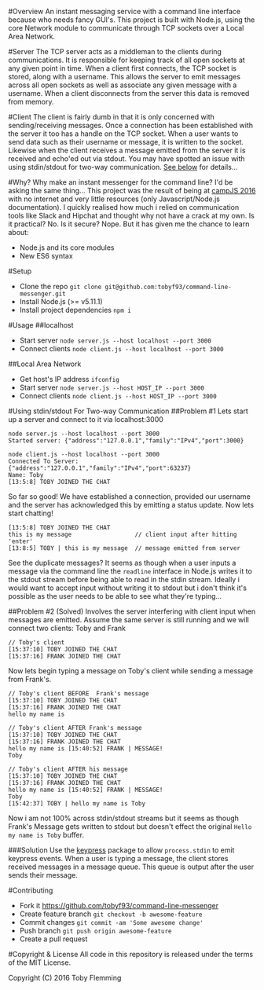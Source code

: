 #Overview 
An instant messaging service with a command line interface because who needs fancy GUI's.  This project is built with Node.js, using the core Network module to communicate through TCP sockets over a Local Area Network.

#Server
The TCP server acts as a middleman to the clients during communications.  It is responsible for keeping track of all open sockets at any given point in time.  When a client first connects, the TCP socket is stored, along with a username.  This allows the server to emit messages across all open sockets as well as associate any given message with a username.  When a client disconnects from the server this data is removed from memory.

#Client
The client is fairly dumb in that it is only concerned with sending/receiving messages.  Once a connection has been established with the server it too has a handle on the TCP socket.  When a user wants to send data such as their username or message, it is written to the socket.  Likewise when the client receives a message emitted from the server it is received and echo'ed out via stdout.  You may have spotted an issue with using stdin/stdout for two-way communication.  [See below](https://github.com/tobyf93/command-line-messenger#using-stdinstdout-for-two-way-communication) for details...

#Why?
Why make an instant messenger for the command line?  I'd be asking the same thing...  This project was the result of being at [campJS 2016](http://campjs.com/) with no internet and very little resources (only Javascript/Node.js documentation).  I quickly realised how much i relied on communication tools like Slack and Hipchat and thought why not have a crack at my own.  Is it practical?  No.  Is it secure?  Nope.  But it has given me the chance to learn about:
- Node.js and its core modules
- New ES6 syntax

#Setup
- Clone the repo `git clone git@github.com:tobyf93/command-line-messenger.git`
- Install Node.js (>= v5.11.1)
- Install project dependencies `npm i`

#Usage
##localhost
- Start server `node server.js --host localhost --port 3000`
- Connect clients `node client.js --host localhost --port 3000`

##Local Area Network
- Get host's IP address `ifconfig`
- Start server `node server.js --host HOST_IP --port 3000`
- Connect clients `node client.js --host HOST_IP --port 3000`

#Using stdin/stdout For Two-way Communication
##Problem \#1
Lets start up a server and connect to it via localhost:3000
```
node server.js --host localhost --port 3000
Started server: {"address":"127.0.0.1","family":"IPv4","port":3000}

node client.js --host localhost --port 3000
Connected To Server: {"address":"127.0.0.1","family":"IPv4","port":63237}
Name: Toby
[13:5:8] TOBY JOINED THE CHAT
```
So far so good!  We have established a connection, provided our username and the server has acknowledged this by emitting a status update.  Now lets start chatting!
```
[13:5:8] TOBY JOINED THE CHAT
this is my message                  // client input after hitting 'enter'
[13:8:5] TOBY | this is my message  // message emitted from server
```
See the duplicate messages?  It seems as though when a user inputs a message via the command line the `readline` interface in Node.js writes it to the stdout stream before being able to read in the stdin stream.  Ideally i would want to accept input without writing it to stdout but i don't think it's possible as the user needs to be able to see what they're typing...

##Problem \#2 (Solved)
Involves the server interfering with client input when messages are emitted.  Assume the same server is still running and we will connect two clients: Toby and Frank
```
// Toby's client
[15:37:10] TOBY JOINED THE CHAT
[15:37:16] FRANK JOINED THE CHAT
```
Now lets begin typing a message on Toby's client while sending a message from Frank's.
```
// Toby's client BEFORE  Frank's message
[15:37:10] TOBY JOINED THE CHAT
[15:37:16] FRANK JOINED THE CHAT
hello my name is

// Toby's client AFTER Frank's message
[15:37:10] TOBY JOINED THE CHAT
[15:37:16] FRANK JOINED THE CHAT
hello my name is [15:40:52] FRANK | MESSAGE!
Toby

// Toby's client AFTER his message
[15:37:10] TOBY JOINED THE CHAT
[15:37:16] FRANK JOINED THE CHAT
hello my name is [15:40:52] FRANK | MESSAGE!
Toby
[15:42:37] TOBY | hello my name is Toby
```
Now i am not 100% across stdin/stdout streams but it seems as though Frank's Message gets written to stdout but doesn't effect the original `Hello my name is Toby` buffer.

###Solution
Use the [keypress](https://www.npmjs.com/package/keypress) package to allow `process.stdin` to emit keypress events.  When a user is typing a message, the client stores received messages in a message queue.  This queue is output after the user sends their message.

#Contributing
- Fork it https://github.com/tobyf93/command-line-messenger
- Create feature branch `git checkout -b awesome-feature`
- Commit changes `git commit -am 'Some awesome change'`
- Push branch `git push origin awesome-feature`
- Create a pull request

#Copyright & License
All code in this repository is released under the terms of the MIT License.

Copyright (C) 2016 Toby Flemming
